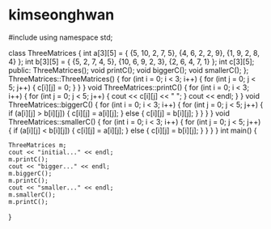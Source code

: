 # kimseonghwan
#include <iostream>
using namespace std;

class ThreeMatrices {
	int a[3][5] = { {5, 10, 2, 7, 5}, {4, 6, 2, 2, 9}, {1, 9, 2, 8, 4} };
	int b[3][5] = { {5, 2, 7, 4, 5}, {10, 6, 9, 2, 3}, {2, 6, 4, 7, 1} };
	int c[3][5];
public:
	ThreeMatrices();
	void printC();
	void biggerC();
	void smallerC();
};
ThreeMatrices::ThreeMatrices() {
	for (int i = 0; i < 3; i++) {
		for (int j = 0; j < 5; j++) {
			c[i][j] = 0;
		}
	}
}
void ThreeMatrices::printC() {
	for (int i = 0; i < 3; i++) {
		for (int j = 0; j < 5; j++) {
			cout << c[i][j] << " ";
		}
		cout << endl;
	}
}
void ThreeMatrices::biggerC() {
	for (int i = 0; i < 3; i++) {
		for (int j = 0; j < 5; j++) {
			if (a[i][j] > b[i][j]) {
				c[i][j] = a[i][j];
			}
			else {
				c[i][j] = b[i][j];
			}
		}
	}
}
void ThreeMatrices::smallerC() {
	for (int i = 0; i < 3; i++) {
		for (int j = 0; j < 5; j++) {
			if (a[i][j] < b[i][j]) {
				c[i][j] = a[i][j];
			}
			else {
				c[i][j] = b[i][j];
			}
		}
	}
}
int main() {

	ThreeMatrices m;
	cout << "initial..." << endl;
	m.printC();
	cout << "bigger..." << endl;
	m.biggerC();
	m.printC();
	cout << "smaller..." << endl;
	m.smallerC();
	m.printC();
}
